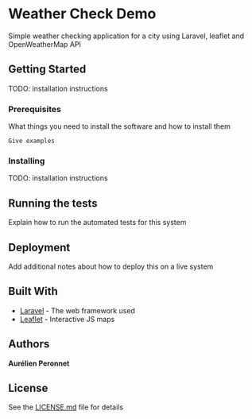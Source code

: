 # Weather Check Demo

Simple weather checking application for a city using Laravel, leaflet and OpenWeatherMap API

## Getting Started

TODO: installation instructions

### Prerequisites

What things you need to install the software and how to install them

```
Give examples
```

### Installing

TODO: installation instructions

## Running the tests

Explain how to run the automated tests for this system


## Deployment

Add additional notes about how to deploy this on a live system


## Built With

* [Laravel](https://laravel.com/) - The web framework used
* [Leaflet](https://leafletjs.com/) - Interactive JS maps

## Authors

**Aurélien Peronnet**

## License

See the [LICENSE.md](LICENSE.md) file for details
